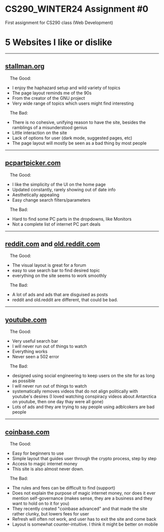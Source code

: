 # CS290_WINTER24 Assignment #0
First assignment for CS290 class (Web Development)

# 5 Websites I like or dislike
------------------------
[stallman.org](https://www.stallman.org/)
------------------------
&nbsp;&nbsp;&nbsp;&nbsp;The Good:  
  - I enjoy the haphazard setup and wild variety of topics
  - The page layout reminds me of the 90s
  - From the creator of the GNU project
  - Very wide range of topics which users might find interesting

&nbsp;&nbsp;&nbsp;&nbsp;The Bad:  
  - There is no cohesive, unifying reason to have the site, besides the ramblings of a misunderstood genius
  - Little interaction on the site
  - Lack of options for user (dark mode, suggested pages, etc)
  - The page layout will mostly be seen as a bad thing by most people

------------------------
[pcpartpicker.com](https://pcpartpicker.com/)
------------------------
&nbsp;&nbsp;&nbsp;&nbsp;The Good:  
  - I like the simplicity of the UI on the home page  
  - Updated constantly, rarely showing out of date info  
  - Aesthetically appealing  
  - Easy change search filters/parameters  

&nbsp;&nbsp;&nbsp;&nbsp;The Bad:  
  - Hard to find some PC parts in the dropdowns, like Monitors  
  - Not a complete list of internet PC part deals  

------------------------
[reddit.com](https://www.reddit.com/) and [old.reddit.com](https://old.reddit.com/)
------------------------
&nbsp;&nbsp;&nbsp;&nbsp;The Good:  
  - The visual layout is great for a forum  
  - easy to use search bar to find desired topic  
  - everything on the site seems to work smoothly  

&nbsp;&nbsp;&nbsp;&nbsp;The Bad:  
  - A lot of ads and ads that are disguised as posts  
  - reddit and old.reddit are different, that could be bad.  

------------------------
[youtube.com](https://www.youtube.com/)
------------------------
&nbsp;&nbsp;&nbsp;&nbsp;The Good:  
  - Very useful search bar
  - I will never run out of things to watch
  - Everything works
  - Never seen a 502 error

&nbsp;&nbsp;&nbsp;&nbsp;The Bad:  
  - designed using social engineering to keep users on the site for as long as possible
  - I will never run out of things to watch
  - systematically removes videos that do not align politically with youtube's desires (I loved watching conspiracy videos about Antarctica on youtube, then one day thay were all gone)
  - Lots of ads and they are trying to say people using adblcokers are bad people

------------------------
[coinbase.com](https://www.coinbase.com)
------------------------
&nbsp;&nbsp;&nbsp;&nbsp;The Good:  
  - Easy for beginners to use
  - Simple layout that guides user through the crypto process, step by step
  - Access to magic internet money
  - This site is also almost never down.

&nbsp;&nbsp;&nbsp;&nbsp;The Bad:  
  - The rules and fees can be difficult to find (support)
  - Does not explain the purpose of magic internet money, nor does it ever mention self-governance (makes sense, they are a business and they want to hold on to it for you)
  - They recently created "coinbase advanced" and that made the site rather clunky, but lowers fees for user
  - Refresh will often not work, and user has to exit the site and come back
  - Layout is somewhat counter-intuitive. I think it might be better on mobile

